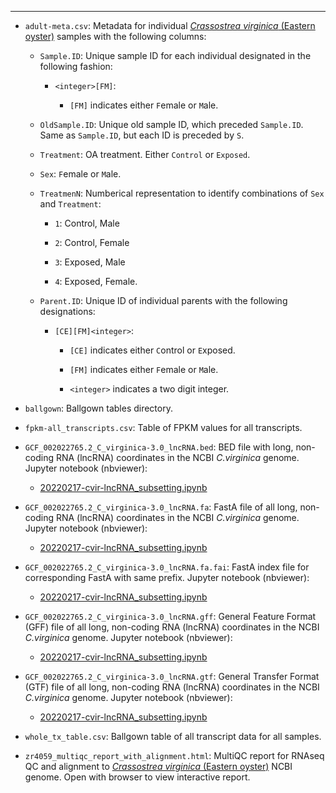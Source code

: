 

---

- `adult-meta.csv`: Metadata for individual [_Crassostrea virginica_ (Eastern oyster)](https://en.wikipedia.org/wiki/Eastern_oyster) samples with the following columns:

  - `Sample.ID`: Unique sample ID for each individual designated in the following fashion:

    - `<integer>[FM]`:
    
      - `[FM]` indicates either `F`emale or `M`ale.

  - `OldSample.ID`: Unique old sample ID, which preceded `Sample.ID`. Same as `Sample.ID`, but each ID is preceded by `S`.

  - `Treatment`: OA treatment. Either `Control` or `Exposed`.

  - `Sex`: `F`emale or `M`ale.

  - `TreatmenN`: Numberical representation to identify combinations of `Sex` and `Treatment`:

    - `1`: Control, Male

    - `2`: Control, Female

    - `3`: Exposed, Male

    - `4`: Exposed, Female.

  - `Parent.ID`: Unique ID of individual parents with the following designations:

    - `[CE][FM]<integer>`:

      - `[CE]` indicates either `C`ontrol or `E`xposed.

      - `[FM]` indicates either `F`emale or `M`ale.

      - `<integer>` indicates a two digit integer.

- `ballgown`: Ballgown tables directory.

- `fpkm-all_transcripts.csv`: Table of FPKM values for all transcripts.

- `GCF_002022765.2_C_virginica-3.0_lncRNA.bed`: BED file with long, non-coding RNA (lncRNA) coordinates in the NCBI _C.virginica_ genome. Jupyter notebook (nbviewer):

  - [20220217-cvir-lncRNA_subsetting.ipynb](https://nbviewer.ipython.org/github/RobertsLab/code/blob/master/notebooks/sam/20220217-cvir-lncRNA_subsetting.ipynb)

- `GCF_002022765.2_C_virginica-3.0_lncRNA.fa`: FastA file of all long, non-coding RNA (lncRNA) coordinates in the NCBI _C.virginica_ genome. Jupyter notebook (nbviewer):

  - [20220217-cvir-lncRNA_subsetting.ipynb](https://nbviewer.ipython.org/github/RobertsLab/code/blob/master/notebooks/sam/20220217-cvir-lncRNA_subsetting.ipynb)

- `GCF_002022765.2_C_virginica-3.0_lncRNA.fa.fai`: FastA index file for corresponding FastA with same prefix. Jupyter notebook (nbviewer):

  - [20220217-cvir-lncRNA_subsetting.ipynb](https://nbviewer.ipython.org/github/RobertsLab/code/blob/master/notebooks/sam/20220217-cvir-lncRNA_subsetting.ipynb)

- `GCF_002022765.2_C_virginica-3.0_lncRNA.gff`: General Feature Format (GFF) file of all long, non-coding RNA (lncRNA) coordinates in the NCBI _C.virginica_ genome. Jupyter notebook (nbviewer):

  - [20220217-cvir-lncRNA_subsetting.ipynb](https://nbviewer.ipython.org/github/RobertsLab/code/blob/master/notebooks/sam/20220217-cvir-lncRNA_subsetting.ipynb)

- `GCF_002022765.2_C_virginica-3.0_lncRNA.gtf`: General Transfer Format (GTF) file of all long, non-coding RNA (lncRNA) coordinates in the NCBI _C.virginica_ genome. Jupyter notebook (nbviewer):

  - [20220217-cvir-lncRNA_subsetting.ipynb](https://nbviewer.ipython.org/github/RobertsLab/code/blob/master/notebooks/sam/20220217-cvir-lncRNA_subsetting.ipynb)

- `whole_tx_table.csv`: Ballgown table of all transcript data for all samples.

- `zr4059_multiqc_report_with_alignment.html`: MultiQC report for RNAseq QC and alignment to [_Crassostrea virginica_ (Eastern oyster)](https://en.wikipedia.org/wiki/Eastern_oyster) NCBI genome. Open with browser to view interactive report.
